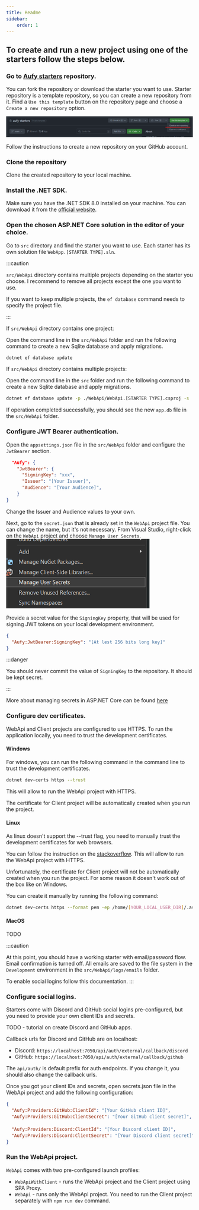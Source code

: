 ```yaml
---
title: Readme
sidebar:
    order: 1
---
```


## To create and run a new project using one of the starters follow the steps below.


### Go to [Aufy starters](https://github.com/damianostre/aufy-starters) repository.

You can fork the repository or download the starter you want to use. Starter repository is a template repository, so you can create a new repository from it.
Find a `Use this template` button on the repository page and choose a `Create a new repository` option.

![Create new repository](./../../../assets/starters-1.png)

Follow the instructions to create a new repository on your GitHub account.

### Clone the repository

Clone the created repository to your local machine.

### Install the .NET SDK.

Make sure you have the .NET SDK 8.0 installed on your machine. You can download it from the [official website](https://dotnet.microsoft.com/download).

### Open the chosen ASP.NET Core solution in the editor of your choice.

Go to `src` directory and find the starter you want to use. Each starter has its own solution file `WebApp.[STARTER TYPE].sln`.

:::caution

`src/WebApi` directory contains multiple projects depending on the starter you choose.
I recommend to remove all projects except the one you want to use.

If you want to keep multiple projects, the `ef database` command needs to specify the project file.

:::

If `src/WebApi` directory contains one project:

Open the command line in the `src/WebApi` folder and run the following command to create a new Sqlite database and apply migrations.

```bash
dotnet ef database update
```

If `src/WebApi` directory contains multiple projects:

Open the command line in the `src` folder and run the following command to create a new Sqlite database and apply migrations.

```bash
dotnet ef database update -p ./WebApi/WebApi.[STARTER TYPE].csproj -s ./WebApi/WebApi.[STARTER TYPE].csproj
```

If operation completed successfully, you should see the new `app.db`  file in the `src/WebApi` folder.

### Configure JWT Bearer authentication.

Open the `appsettings.json` file in the `src/WebApi` folder and configure the `JwtBearer` section.

```json title="appsettings.json"
  "Aufy": {
    "JwtBearer": {
      "SigningKey": "xxx",
      "Issuer": "[Your Issuer]",
      "Audience": "[Your Audience]",
    }
}
```
Change the Issuer and Audience values to your own.

Next, go to the `secret.json` that is already set in the `WebApi` project file. You can change the name, but it's not necessary.
From Visual Studio, right-click on the `WebApi` project and choose `Manage User Secrets`.
![Create new repository](./../../../assets/starters-4.png)

Provide a secret value for the `SigningKey` property, that will be used for signing JWT tokens on your local development environment.
```json title="secret.json
{
  "Aufy:JwtBearer:SigningKey": "[At lest 256 bits long key]"
}
```

:::danger

You should never commit the value of `SigningKey` to the repository. It should be kept secret.

:::

More about managing secrets in ASP.NET Core can be found
[here](https://learn.microsoft.com/en-gb/aspnet/core/security/app-secrets?view=aspnetcore-8.0&tabs=windows)

### Configure dev certificates.

WebApi and Client projects are configured to use HTTPS. To run the application locally, you need to trust the development certificates.

#### Windows

For windows, you can run the following command in the command line to trust the development certificates.

```bash
dotnet dev-certs https --trust
```

This will allow to run the WebApi project with HTTPS.

The certificate for Client project will be automatically created when you run the project.

#### Linux

As linux doesn't support the --trust flag, you need to manually trust the development certificates for web browsers.

You can follow the instruction on the
[stackoverflow](https://stackoverflow.com/questions/72226270/valid-https-certificate-for-dotnet-development-on-localhost-ubuntu).
This will allow to run the WebApi project with HTTPS.

Unfortunately, the certificate for Client project will not be automatically created when you run the project.
For some reason it doesn't work out of the box like on Windows.

You can create it manually by running the following command:
    
```bash
dotnet dev-certs https --format pem -ep /home/[YOUR_LOCAL_USER_DIR]/.aspnet/https/aufy.client.pem --no-password
```

#### MacOS
TODO



:::caution

At this point, you should have a working starter with email/password flow.
Email confirmation is turned off. All emails are saved to the file system in the `Development` environment in the `src/WebApi/logs/emails` folder.

To enable social logins follow this documentation.
:::

### Configure social logins.

Starters come with Discord and GitHub social logins pre-configured, but you need to provide your own client IDs and secrets.

TODO - tutorial on create Discord and GitHub apps.

Callback urls for Discord and GitHub are on localhost:
- Discord: `https://localhost:7050/api/auth/external/callback/discord`
- GitHub: `https://localhost:7050/api/auth/external/callback/github`

The `api/auth/` is default prefix for auth endpoints. If you change it, you should also change the callback urls.

Once you got your client IDs and secrets, open secrets.json file in the WebApi project and add the following configuration:

```json title="secret.json"
{
  "Aufy:Providers:GitHub:ClientId": "[Your GitHub client ID]",
  "Aufy:Providers:GitHub:ClientSecret": "[Your GitHub client secret]",
  
  "Aufy:Providers:Discord:ClientId": "[Your Discord client ID]",
  "Aufy:Providers:Discord:ClientSecret": "[Your Discord client secret]"
} 
```

### Run the WebApi project.

`WebApi` comes with two pre-configured launch profiles: 

* `WebApiWithClient` - runs the WebApi project and the Client project using SPA Proxy.
* `WebApi` - runs only the WebApi project. You need to run the Client project separately with `npm run dev` command.
